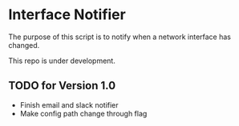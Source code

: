 # Interface Notifier

The purpose of this script is to notify when a network interface has changed.

This repo is under development.

## TODO for Version 1.0

* Finish email and slack notifier
* Make config path change through flag

